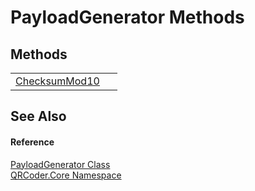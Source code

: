 # PayloadGenerator Methods




## Methods
<table>
<tr>
<td><a href="M_QRCoder_Core_PayloadGenerator_ChecksumMod10.md">ChecksumMod10</a></td>
<td> </td></tr>
</table>

## See Also


#### Reference
<a href="T_QRCoder_Core_PayloadGenerator.md">PayloadGenerator Class</a>  
<a href="N_QRCoder_Core.md">QRCoder.Core Namespace</a>  
